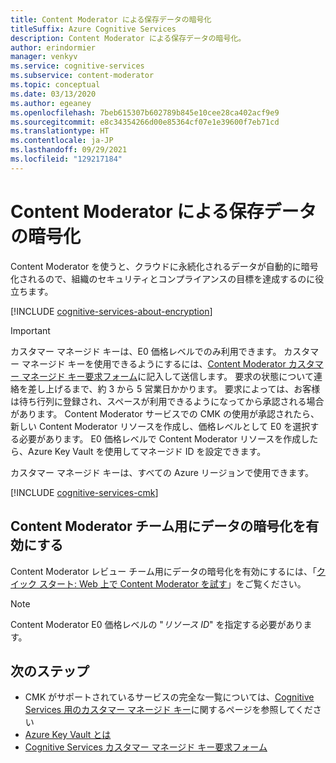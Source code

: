 ```yaml
---
title: Content Moderator による保存データの暗号化
titleSuffix: Azure Cognitive Services
description: Content Moderator による保存データの暗号化。
author: erindormier
manager: venkyv
ms.service: cognitive-services
ms.subservice: content-moderator
ms.topic: conceptual
ms.date: 03/13/2020
ms.author: egeaney
ms.openlocfilehash: 7beb615307b602789b845e10cee28ca402acf9e9
ms.sourcegitcommit: e8c34354266d00e85364cf07e1e39600f7eb71cd
ms.translationtype: HT
ms.contentlocale: ja-JP
ms.lasthandoff: 09/29/2021
ms.locfileid: "129217184"
---
```

# <a name="content-moderator-encryption-of-data-at-rest"></a>Content Moderator による保存データの暗号化

Content Moderator を使うと、クラウドに永続化されるデータが自動的に暗号化されるので、組織のセキュリティとコンプライアンスの目標を達成するのに役立ちます。

[!INCLUDE [cognitive-services-about-encryption](../includes/cognitive-services-about-encryption.md)]

> [!IMPORTANT]
> カスタマー マネージド キーは、E0 価格レベルでのみ利用できます。 カスタマー マネージド キーを使用できるようにするには、[Content Moderator カスタマー マネージド キー要求フォーム](https://aka.ms/cogsvc-cmk)に記入して送信します。 要求の状態について連絡を差し上げるまで、約 3 から 5 営業日かかります。 要求によっては、お客様は待ち行列に登録され、スペースが利用できるようになってから承認される場合があります。 Content Moderator サービスでの CMK の使用が承認されたら、新しい Content Moderator リソースを作成し、価格レベルとして E0 を選択する必要があります。 E0 価格レベルで Content Moderator リソースを作成したら、Azure Key Vault を使用してマネージド ID を設定できます。

カスタマー マネージド キーは、すべての Azure リージョンで使用できます。

[!INCLUDE [cognitive-services-cmk](../includes/configure-customer-managed-keys.md)]

## <a name="enable-data-encryption-for-your-content-moderator-team"></a>Content Moderator チーム用にデータの暗号化を有効にする

Content Moderator レビュー チーム用にデータの暗号化を有効にするには、「[クイック スタート: Web 上で Content Moderator を試す](quick-start.md#create-a-review-team)」をご覧ください。  

> [!NOTE]
> Content Moderator E0 価格レベルの "_リソース ID_" を指定する必要があります。

## <a name="next-steps"></a>次のステップ

* CMK がサポートされているサービスの完全な一覧については、[Cognitive Services 用のカスタマー マネージド キー](../encryption/cognitive-services-encryption-keys-portal.md)に関するページを参照してください
* [Azure Key Vault とは](../../key-vault/general/overview.md)
* [Cognitive Services カスタマー マネージド キー要求フォーム](https://aka.ms/cogsvc-cmk)